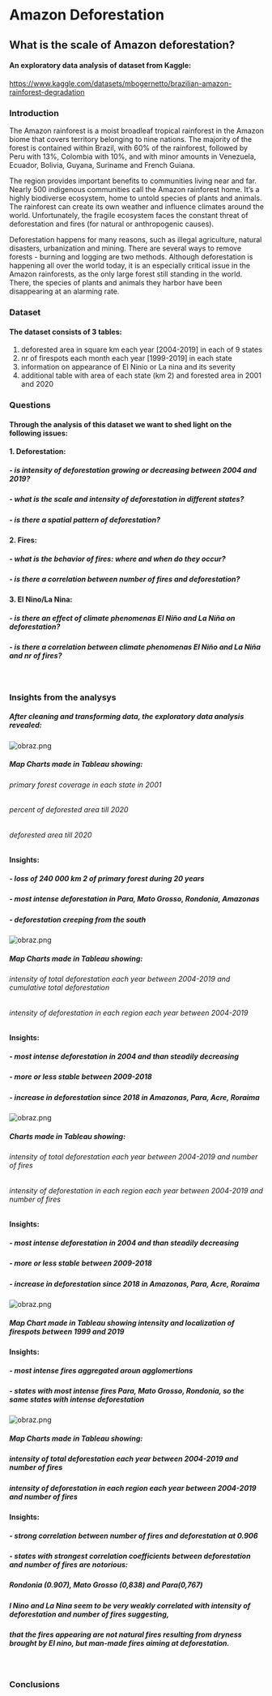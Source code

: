# Amazon Deforestation
## What is the scale of Amazon deforestation?
#### An exploratory data analysis of dataset from Kaggle:

https://www.kaggle.com/datasets/mbogernetto/brazilian-amazon-rainforest-degradation
<br />
### Introduction

The Amazon rainforest is a moist broadleaf tropical rainforest in the Amazon biome that covers territory belonging to nine nations. The majority of the forest is contained within Brazil, with 60% of the rainforest, followed by Peru with 13%, Colombia with 10%, and with minor amounts in Venezuela, Ecuador, Bolivia, Guyana, Suriname and French Guiana.

The region provides important benefits to communities living near and far. Nearly 500 indigenous communities call the Amazon rainforest home. It’s a highly biodiverse ecosystem, home to untold species of plants and animals. The rainforest can create its own weather and influence climates around the world. Unfortunately, the fragile ecosystem faces the constant threat of deforestation and fires (for natural or anthropogenic causes).

Deforestation happens for many reasons, such as illegal agriculture, natural disasters, urbanization and mining. There are several ways to remove forests - burning and logging are two methods. Although deforestation is happening all over the world today, it is an especially critical issue in the Amazon rainforests, as the only large forest still standing in the world. There, the species of plants and animals they harbor have been disappearing at an alarming rate.

### Dataset

#### The dataset consists of 3 tables:

1)  deforested area in square km each year [2004-2019] in each of 9 states 
2)  nr of firespots each month each year [1999-2019] in each state
3)  information on appearance of El Ninio or La nina and its severity
4)  additional table with area of each state (km 2) and forested area in 2001 and 2020

### Questions

#### Through the analysis of this dataset we want to shed light on the following issues:

#### 1. Deforestation:
##### - is intensity of deforestation growing or decreasing between 2004 and 2019?
##### - what is the scale and intensity of deforestation in different states?
##### - is there a spatial pattern of deforestation?
#### 2. Fires:
##### - what is the behavior of fires: where and when do they occur?
##### - is there a correlation between number of fires and deforestation?
#### 3. El Nino/La Nina:
##### - is there an effect of climate phenomenas El Niño and La Niña on deforestation?
##### - is there a correlation between climate phenomenas El Niño and La Niña and nr of fires?
<br />  

### Insights from the analysys 

##### After cleaning and transforming data, the exploratory data analysis revealed:

![obraz.png](attachment:54973c2a-a42b-4c59-bd31-95e7077a64f1.png)

##### Map Charts made in Tableau showing:
###### primary forest coverage in each state in 2001
###### percent of deforested area till 2020
###### deforested area till 2020
    
#### Insights:

##### - loss of 240 000 km 2 of primary forest during 20 years
##### - most intense deforestation in Para, Mato Grosso, Rondonia, Amazonas
##### - deforestation creeping from the south

![obraz.png](attachment:6acc9f21-5867-4ca7-b231-e890658610b1.png)

##### Map Charts made in Tableau showing:
###### intensity of total deforestation each year between 2004-2019 and cumulative total deforestation
###### intensity of deforestation in each region each year between 2004-2019

#### Insights:

##### - most intense deforestation in 2004 and than steadily decreasing
##### - more or less stable between 2009-2018
##### - increase in deforestation since 2018 in Amazonas, Para, Acre, Roraima

![obraz.png](attachment:64aa382a-e961-4765-910f-9197454a5000.png)

##### Charts made in Tableau showing:
###### intensity of total deforestation each year between 2004-2019 and number of fires
###### intensity of deforestation in each region each year between 2004-2019 and number of fires

#### Insights:

##### - most intense deforestation in 2004 and than steadily decreasing
##### - more or less stable between 2009-2018
##### - increase in deforestation since 2018 in Amazonas, Para, Acre, Roraima

![obraz.png](attachment:5fee5e71-232b-4f67-a4d1-60e254edf5d5.png)

##### Map Chart made in Tableau showing intensity and localization of firespots between 1999 and 2019

#### Insights:
##### - most intense fires aggregated aroun agglomertions
##### - states with most intense fires Para, Mato Grosso, Rondonia, so the same states with intense deforestation

![obraz.png](attachment:64aa382a-e961-4765-910f-9197454a5000.png)

##### Map Charts made in Tableau showing:
##### intensity of total deforestation each year between 2004-2019 and number of fires
##### intensity of deforestation in each region each year between 2004-2019 and number of fires

#### Insights:
##### - strong correlation between number of fires and deforestation at 0.906
##### - states with strongest correlation coefficients between deforestation and number of fires are notorious:
#####    Rondonia (0.907), Mato Grosso (0,838) and Para(0,767)


##### l Nino and La Nina seem to be very weakly correlated with intensity of deforestation and number of fires suggesting, 
##### that the fires appearing are not natural fires resulting from dryness brought by El nino, but man-made fires aiming at deforestation.
<br />

### Conclusions


